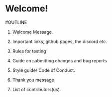 # Welcome!

#OUTLINE

1. Welcome Message.


2. Important links, github pages, the discord etc.


3. Rules for testing


4. Guide on submitting changes and bug reports


5. Style guide/ Code of Conduct.


6. Thank you message


7. List of contributors(us).
